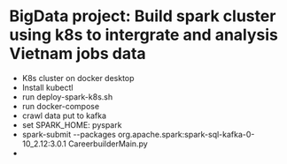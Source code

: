 # BigData project: Build spark cluster using k8s to intergrate and analysis Vietnam jobs data


- K8s cluster on docker desktop
- Install kubectl
- run deploy-spark-k8s.sh
- run docker-compose
- crawl data put to kafka
- set SPARK_HOME: pyspark
- spark-submit --packages org.apache.spark:spark-sql-kafka-0-10_2.12:3.0.1 CareerbuilderMain.py
- 